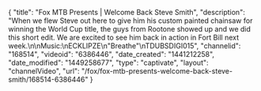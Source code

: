 {
    "title": "Fox MTB Presents | Welcome Back Steve Smith",
    "description": "When we flew Steve out here to give him his custom painted chainsaw for winning the World Cup title, the guys from Rootone showed up and we did this short edit. We are excited to see him back in action in Fort Bill next week.\n\nMusic:\nECKLIPZE\n\"Breathe\"\nTDUBSDIGI015",
    "channelid": "168514",
    "videoid": "6386446",
    "date_created": "1441212258",
    "date_modified": "1449258677",
    "type": "captivate",
    "layout": "channelVideo",
    "url": "\/fox\/fox-mtb-presents-welcome-back-steve-smith\/168514-6386446"
}